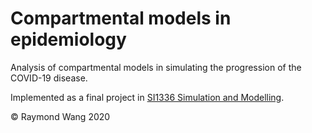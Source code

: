 # Compartmental models in epidemiology
Analysis of compartmental models in
simulating the progression of the
COVID-19 disease.

Implemented as a final project in [SI1336 Simulation and Modelling](https://www.kth.se/student/kurser/kurs/SI1336?l=en).

© Raymond Wang 2020   

